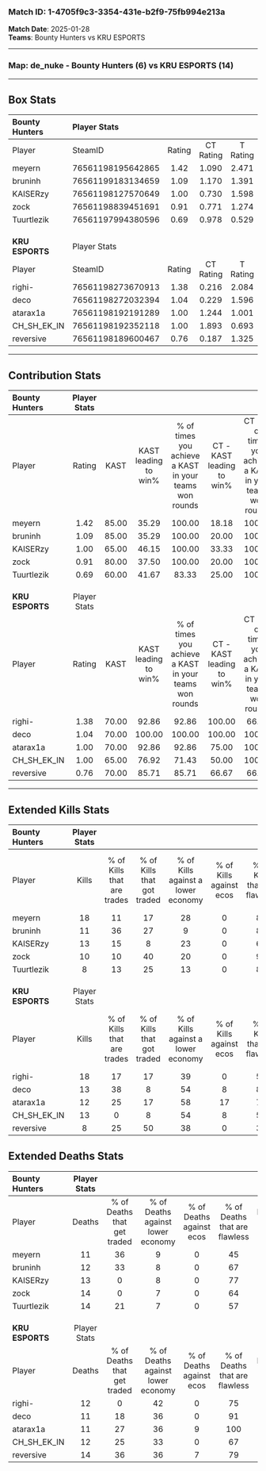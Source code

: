 ### Match ID: 1-4705f9c3-3354-431e-b2f9-75fb994e213a  
**Match Date**: 2025-01-28  
**Teams**: Bounty Hunters vs KRU ESPORTS  

---  

### **Map**: de_nuke - Bounty Hunters (6) vs KRU ESPORTS (14)  
---  

## Box Stats  

| **Bounty Hunters** | Player Stats      |        |           |          |       |      |       |         |        |      |     |
| :- | :- | :-: | :-: | :-: | :-: | :-: | :-: | :-: | :-: | :-: | :-: |
| Player             | SteamID           | Rating | CT Rating | T Rating | KAST  | ADR  | Kills | Assists | Deaths | K/D  | HS% |
| meyern             | 76561198195642865 |  1.42  |   1.090   |  2.471   | 85.00 | 77.0 |  18   |    1    |   11   | 1.64 | 50  |
| bruninh            | 76561199183134659 |  1.09  |   1.170   |  1.391   | 85.00 | 70.2 |  11   |    6    |   12   | 0.92 | 63  |
| KAISERzy           | 76561198127570649 |  1.00  |   0.730   |  1.598   | 65.00 | 70.0 |  13   |    5    |   13   | 1.00 | 30  |
| zock               | 76561198839451691 |  0.91  |   0.771   |  1.274   | 80.00 | 60.6 |  10   |    3    |   14   | 0.71 | 60  |
| Tuurtlezik         | 76561197994380596 |  0.69  |   0.978   |  0.529   | 60.00 | 65.9 |   8   |    1    |   14   | 0.57 | 87  |
|                    |                   |        |           |          |       |      |       |         |        |      |     |
|                    |                   |        |           |          |       |      |       |         |        |      |     |
|                    |                   |        |           |          |       |      |       |         |        |      |     |
| **KRU ESPORTS**    | Player Stats      |        |           |          |       |      |       |         |        |      |     |
| Player             | SteamID           | Rating | CT Rating | T Rating | KAST  | ADR  | Kills | Assists | Deaths | K/D  | HS% |
| righi-             | 76561198273670913 |  1.38  |   0.216   |  2.084   | 70.00 | 98.7 |  18   |    7    |   12   | 1.50 | 72  |
| deco               | 76561198272032394 |  1.04  |   0.229   |  1.596   | 70.00 | 57.7 |  13   |    3    |   11   | 1.18 | 30  |
| atarax1a           | 76561198192191289 |  1.00  |   1.244   |  1.001   | 70.00 | 60.2 |  12   |    2    |   11   | 1.09 | 50  |
| CH_SH_EK_IN        | 76561198192352118 |  1.00  |   1.893   |  0.693   | 65.00 | 66.5 |  13   |    2    |   12   | 1.08 | 53  |
| reversive          | 76561198189600467 |  0.76  |   0.187   |  1.325   | 70.00 | 59.8 |   8   |    5    |   14   | 0.57 | 50  |
---  

## Contribution Stats  

| **Bounty Hunters** | Player Stats |       |                      |                                                        |                           |                                                             |                          |                                                            |
| :- | :-: | :-: | :-: | :-: | :-: | :-: | :-: | :-: |
| Player             |    Rating    | KAST  | KAST leading to win% | % of times you achieve a KAST in your teams won rounds | CT - KAST leading to win% | CT - % of times you achieve a KAST in your teams won rounds | T - KAST leading to win% | T - % of times you achieve a KAST in your teams won rounds |
| meyern             |     1.42     | 85.00 |        35.29         |                         100.00                         |           18.18           |                           100.00                            |          66.67           |                           100.00                           |
| bruninh            |     1.09     | 85.00 |        35.29         |                         100.00                         |           20.00           |                           100.00                            |          57.14           |                           100.00                           |
| KAISERzy           |     1.00     | 65.00 |        46.15         |                         100.00                         |           33.33           |                           100.00                            |          57.14           |                           100.00                           |
| zock               |     0.91     | 80.00 |        37.50         |                         100.00                         |           20.00           |                           100.00                            |          66.67           |                           100.00                           |
| Tuurtlezik         |     0.69     | 60.00 |        41.67         |                         83.33                          |           25.00           |                           100.00                            |          75.00           |                           75.00                            |
|                    |              |       |                      |                                                        |                           |                                                             |                          |                                                            |
|                    |              |       |                      |                                                        |                           |                                                             |                          |                                                            |
|                    |              |       |                      |                                                        |                           |                                                             |                          |                                                            |
| **KRU ESPORTS**    | Player Stats |       |                      |                                                        |                           |                                                             |                          |                                                            |
| Player             |    Rating    | KAST  | KAST leading to win% | % of times you achieve a KAST in your teams won rounds | CT - KAST leading to win% | CT - % of times you achieve a KAST in your teams won rounds | T - KAST leading to win% | T - % of times you achieve a KAST in your teams won rounds |
| righi-             |     1.38     | 70.00 |        92.86         |                         92.86                          |          100.00           |                            66.67                            |          91.67           |                           100.00                           |
| deco               |     1.04     | 70.00 |        100.00        |                         100.00                         |          100.00           |                           100.00                            |          100.00          |                           100.00                           |
| atarax1a           |     1.00     | 70.00 |        92.86         |                         92.86                          |           75.00           |                           100.00                            |          100.00          |                           90.91                            |
| CH_SH_EK_IN        |     1.00     | 65.00 |        76.92         |                         71.43                          |           50.00           |                           100.00                            |          100.00          |                           63.64                            |
| reversive          |     0.76     | 70.00 |        85.71         |                         85.71                          |           66.67           |                            66.67                            |          90.91           |                           90.91                            |
---  

## Extended Kills Stats  

| **Bounty Hunters** | Player Stats |                            |                            |                                    |                         |                              |                                 |                                       |                    |           |
| :- | :-: | :-: | :-: | :-: | :-: | :-: | :-: | :-: | :-: | :-: |
| Player             |    Kills     | % of Kills that are trades | % of Kills that got traded | % of Kills against a lower economy | % of Kills against ecos | % of Kills that are flawless | % of Kills that are close duels | % of Kills that are assisted by flash | Pistol Round Kills | AWP Kills |
| meyern             |      18      |             11             |             17             |                 28                 |            0            |              83              |                6                |                   6                   |         0          |     2     |
| bruninh            |      11      |             36             |             27             |                 9                  |            0            |              82              |                0                |                  18                   |         0          |     0     |
| KAISERzy           |      13      |             15             |             8              |                 23                 |            0            |              62              |               15                |                   0                   |         5          |     4     |
| zock               |      10      |             10             |             40             |                 20                 |            0            |              90              |                0                |                   0                   |         0          |     0     |
| Tuurtlezik         |      8       |             13             |             25             |                 13                 |            0            |              88              |                0                |                  13                   |         0          |     0     |
|                    |              |                            |                            |                                    |                         |                              |                                 |                                       |                    |           |
|                    |              |                            |                            |                                    |                         |                              |                                 |                                       |                    |           |
|                    |              |                            |                            |                                    |                         |                              |                                 |                                       |                    |           |
| **KRU ESPORTS**    | Player Stats |                            |                            |                                    |                         |                              |                                 |                                       |                    |           |
| Player             |    Kills     | % of Kills that are trades | % of Kills that got traded | % of Kills against a lower economy | % of Kills against ecos | % of Kills that are flawless | % of Kills that are close duels | % of Kills that are assisted by flash | Pistol Round Kills | AWP Kills |
| righi-             |      18      |             17             |             17             |                 39                 |            0            |              50              |               11                |                   0                   |         0          |     0     |
| deco               |      13      |             38             |             8              |                 54                 |            8            |              85              |               15                |                  15                   |         1          |     1     |
| atarax1a           |      12      |             25             |             17             |                 58                 |           17            |              75              |                8                |                   0                   |         3          |     0     |
| CH_SH_EK_IN        |      13      |             0              |             8              |                 54                 |            8            |              54              |                8                |                   0                   |         0          |     0     |
| reversive          |      8       |             25             |             50             |                 38                 |            0            |              38              |               25                |                   0                   |         1          |     1     |
## Extended Deaths Stats  

| **Bounty Hunters** | Player Stats |                             |                                   |                          |                               |                            |                           |               |
| :- | :-: | :-: | :-: | :-: | :-: | :-: | :-: | :-: |
| Player             |    Deaths    | % of Deaths that get traded | % of Deaths against lower economy | % of Deaths against ecos | % of Deaths that are flawless | % of Deaths that are close | % of Deaths while blinded | Deaths to AWP |
| meyern             |      11      |             36              |                 9                 |            0             |              45               |             0              |             9             |       0       |
| bruninh            |      12      |             33              |                 8                 |            0             |              67               |             8              |             8             |       2       |
| KAISERzy           |      13      |              0              |                 8                 |            0             |              77               |             0              |             0             |       1       |
| zock               |      14      |              0              |                 7                 |            0             |              64               |             29             |             7             |       0       |
| Tuurtlezik         |      14      |             21              |                 7                 |            0             |              57               |             21             |             7             |       2       |
|                    |              |                             |                                   |                          |                               |                            |                           |               |
|                    |              |                             |                                   |                          |                               |                            |                           |               |
|                    |              |                             |                                   |                          |                               |                            |                           |               |
| **KRU ESPORTS**    | Player Stats |                             |                                   |                          |                               |                            |                           |               |
| Player             |    Deaths    | % of Deaths that get traded | % of Deaths against lower economy | % of Deaths against ecos | % of Deaths that are flawless | % of Deaths that are close | % of Deaths while blinded | Deaths to AWP |
| righi-             |      12      |              0              |                42                 |            0             |              75               |             8              |             8             |       0       |
| deco               |      11      |             18              |                36                 |            0             |              91               |             9              |             0             |       0       |
| atarax1a           |      11      |             27              |                36                 |            9             |              100              |             0              |             9             |       1       |
| CH_SH_EK_IN        |      12      |             25              |                33                 |            0             |              67               |             0              |             0             |       3       |
| reversive          |      14      |             36              |                36                 |            7             |              79               |             7              |             0             |       1       |
